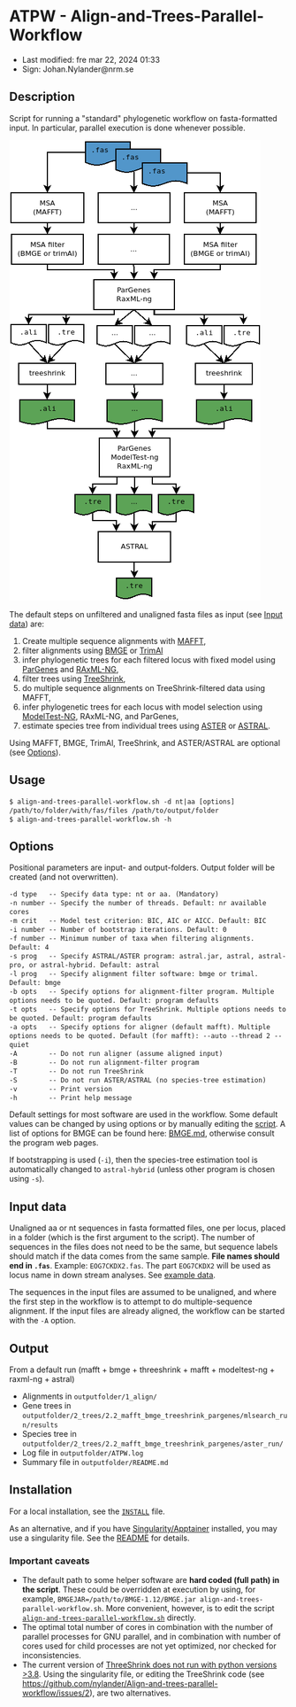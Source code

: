# ATPW - Align-and-Trees-Parallel-Workflow

- Last modified: fre mar 22, 2024  01:33
- Sign: Johan.Nylander\@nrm.se

## Description

Script for running a "standard" phylogenetic workflow on fasta-formatted input.
In particular, parallel execution is done whenever possible.

![Workflow](img/workflow.png)

The default steps on unfiltered and unaligned fasta files as input (see [Input
data](#input-data)) are:

1. Create multiple sequence alignments with
   [MAFFT](https://mafft.cbrc.jp/alignment/software/),
2. filter alignments using
   [BMGE](https://bmcecolevol.biomedcentral.com/articles/10.1186/1471-2148-10-210)
   or [TrimAl](https://github.com/inab/trimal)
3. infer phylogenetic trees for each filtered locus with fixed model using
   [ParGenes](https://github.com/BenoitMorel/ParGenes) and
   [RAxML-NG](https://github.com/amkozlov/raxml-ng),
4. filter trees using [TreeShrink](https://github.com/uym2/TreeShrink),
5. do multiple sequence alignments on TreeShrink-filtered data using MAFFT,
6. infer phylogenetic trees for each locus with model selection using
   [ModelTest-NG](https://github.com/ddarriba/modeltest), RAxML-NG, and
   ParGenes,
7. estimate species tree from individual trees using
   [ASTER](https://github.com/chaoszhang/ASTER) or
   [ASTRAL](https://github.com/smirarab/ASTRAL).

Using MAFFT, BMGE, TrimAl, TreeShrink, and ASTER/ASTRAL are optional (see
[Options](#options)).

## Usage

    $ align-and-trees-parallel-workflow.sh -d nt|aa [options] /path/to/folder/with/fas/files /path/to/output/folder
    $ align-and-trees-parallel-workflow.sh -h

## Options

Positional parameters are input- and output-folders. Output folder will be created (and not overwritten).

    -d type   -- Specify data type: nt or aa. (Mandatory)
    -n number -- Specify the number of threads. Default: nr available cores
    -m crit   -- Model test criterion: BIC, AIC or AICC. Default: BIC
    -i number -- Number of bootstrap iterations. Default: 0
    -f number -- Minimum number of taxa when filtering alignments. Default: 4
    -s prog   -- Specify ASTRAL/ASTER program: astral.jar, astral, astral-pro, or astral-hybrid. Default: astral
    -l prog   -- Specify alignment filter software: bmge or trimal. Default: bmge
    -b opts   -- Specify options for alignment-filter program. Multiple options needs to be quoted. Default: program defaults
    -t opts   -- Specify options for TreeShrink. Multiple options needs to be quoted. Default: program defaults
    -a opts   -- Specify options for aligner (default mafft). Multiple options needs to be quoted. Default (for mafft): --auto --thread 2 --quiet
    -A        -- Do not run aligner (assume aligned input)
    -B        -- Do not run alignment-filter program
    -T        -- Do not run TreeShrink
    -S        -- Do not run ASTER/ASTRAL (no species-tree estimation)
    -v        -- Print version
    -h        -- Print help message

Default settings for most software are used in the workflow. Some default
values can be changed by using options or by manually editing the
[script](src/align-and-trees-parallel-workflow.sh). A list of options for BMGE
can be found here: [BMGE.md](doc/BMGE.md), otherwise consult the program web
pages.

If bootstrapping is used (`-i`), then the species-tree estimation tool is
automatically changed to `astral-hybrid` (unless other program is chosen using
`-s`).

## Input data

Unaligned aa or nt sequences in fasta formatted files, one per locus, placed in
a folder (which is the first argument to the script). The number of sequences
in the files does not need to be the same, but sequence labels should match if
the data comes from the same sample.  **File names should end in `.fas`**.
Example: `EOG7CKDX2.fas`.  The part `EOG7CKDX2` will be used as locus name in
down stream analyses. See [example data](data).

The sequences in the input files are assumed to be unaligned, and where the
first step in the workflow is to attempt to do multiple-sequence alignment.  If
the input files are already aligned, the workflow can be started with the
`-A` option.

## Output

From a default run (mafft + bmge + threeshrink + mafft + modeltest-ng + raxml-ng +
astral)

- Alignments in `outputfolder/1_align/`
- Gene trees in
  `outputfolder/2_trees/2.2_mafft_bmge_treeshrink_pargenes/mlsearch_run/results`
- Species tree in
  `outputfolder/2_trees/2.2_mafft_bmge_treeshrink_pargenes/aster_run/` 
- Log file in `outputfolder/ATPW.log`
- Summary file in `outputfolder/README.md`

## Installation

For a local installation, see the [`INSTALL`](INSTALL) file.

As an alternative, and if you have
[Singularity/Apptainer](https://apptainer.org) installed, you may use a
singularity file. See the [README](singularity/README.md) for details.

### Important caveats

* The default path to some helper software are **hard coded (full path) in the
  script**. These could be overridden at execution by using, for example,
  `BMGEJAR=/path/to/BMGE-1.12/BMGE.jar align-and-trees-parallel-workflow.sh`.
  More convenient, however, is to edit the script
  [`align-and-trees-parallel-workflow.sh`](src/align-and-trees-parallel-workflow.sh)
  directly.
* The optimal total number of cores in combination with the number of parallel
  processes for GNU parallel, and in combination with number of cores used for
  child processes are not yet optimized, nor checked for inconsistencies.
* The current version of [ThreeShrink does not run with python versions
  \>3.8](https://github.com/uym2/TreeShrink/issues/33). Using the singularity
  file, or editing the TreeShrink code (see
  <https://github.com/nylander/Align-and-trees-parallel-workflow/issues/2>),
  are two alternatives.
